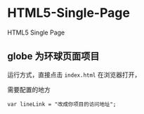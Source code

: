 HTML5-Single-Page
=================


HTML5 Single Page


## globe 为环球页面项目

运行方式，直接点击 `index.html` 在浏览器打开，


需要配置的地方

```
var lineLink = "改成你项目的访问地址";
```
